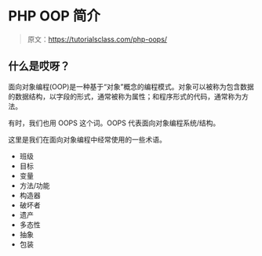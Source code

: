 # PHP OOP 简介

> 原文：<https://tutorialsclass.com/php-oops/>

## 什么是哎呀？

面向对象编程(OOP)是一种基于“对象”概念的编程模式。对象可以被称为包含数据的数据结构，以字段的形式，通常被称为属性；和程序形式的代码，通常称为方法。

有时，我们也用 OOPS 这个词。OOPS 代表面向对象编程系统/结构。

这里是我们在面向对象编程中经常使用的一些术语。

*   班级
*   目标
*   变量
*   方法/功能
*   构造器
*   破坏者
*   遗产
*   多态性
*   抽象
*   包装